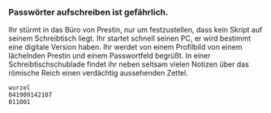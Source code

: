 ### Passwörter aufschreiben ist gefährlich. 
Ihr stürmt in das Büro von Prestin, nur um festzustellen, dass kein Skript auf seinem
Schreibtisch liegt. Ihr startet schnell seinen PC, er wird bestimmt eine digitale Version
haben. Ihr werdet von einem Profilbild von einem lächelnden Prestin und einem Passwortfeld
begrüßt. In einer Schreibtischschublade findet ihr neben seltsam vielen Notizen
über das römische Reich einen verdächtig aussehenden Zettel.

```
wurzel
041909142107
011001
```
